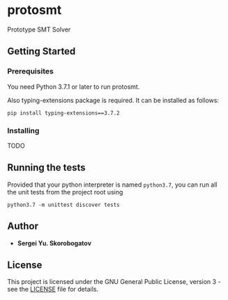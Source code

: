 # protosmt
Prototype SMT Solver

## Getting Started

### Prerequisites

You need Python 3.7.1 or later to run protosmt.

Also typing-extensions package is required. 
It can be installed as follows:
```
pip install typing-extensions==3.7.2
``` 

### Installing

TODO

## Running the tests

Provided that your python interpreter is named `python3.7`, 
you can run all the unit tests from the project root using
```
python3.7 -m unittest discover tests
```

## Author

* **Sergei Yu. Skorobogatov**

## License

This project is licensed under the GNU General Public License, version 3 - see the [LICENSE](LICENSE) file for details.
